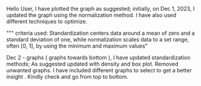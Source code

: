 Hello User, I have plotted the graph as suggested; initially, on Dec  1, 2023,  I updated the graph using the normalization method. I have also used different techniques to optimize.

""" criteria used: Standardization centers data around a mean of zero and a standard deviation of one, while normalization scales data to a set range, often [0, 1], by using the minimum and maximum values"

Dec 2 - graphs  ( graphs towards bottom ), I have updated  standardization methods; As suggested updated with density and box plot. Removed unwanted graphs. I have included different graphs to select to get a better insight . Kindly check and go from top to bottom.

